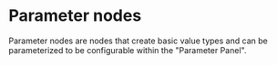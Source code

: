 # Parameter nodes


Parameter nodes are nodes that create basic value types and can be parameterized to be configurable within the "Parameter Panel".
